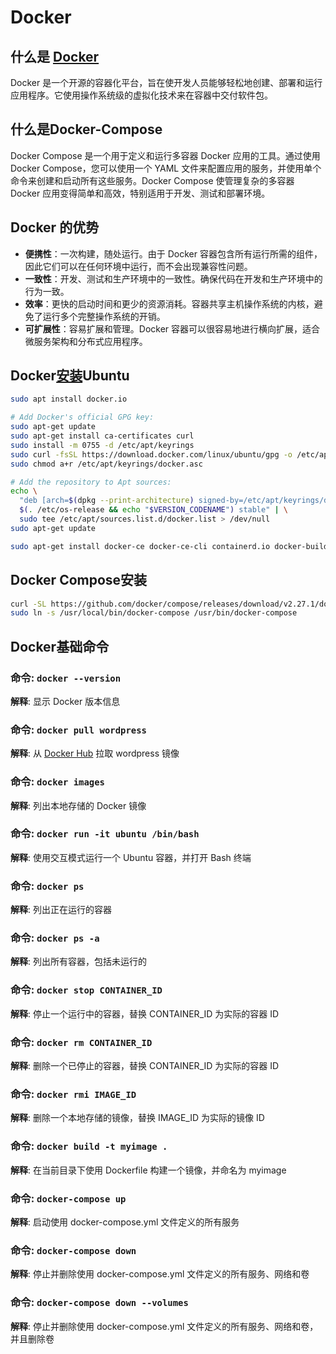 # Docker

## 什么是 [Docker](https://www.docker.com/)

Docker 是一个开源的容器化平台，旨在使开发人员能够轻松地创建、部署和运行应用程序。它使用操作系统级的虚拟化技术来在容器中交付软件包。

## 什么是Docker-Compose
Docker Compose 是一个用于定义和运行多容器 Docker 应用的工具。通过使用 Docker Compose，您可以使用一个 YAML 文件来配置应用的服务，并使用单个命令来创建和启动所有这些服务。Docker Compose 使管理复杂的多容器 Docker 应用变得简单和高效，特别适用于开发、测试和部署环境。

<DocsAD/>

## Docker 的优势

- **便携性**：一次构建，随处运行。由于 Docker 容器包含所有运行所需的组件，因此它们可以在任何环境中运行，而不会出现兼容性问题。
- **一致性**：开发、测试和生产环境中的一致性。确保代码在开发和生产环境中的行为一致。
- **效率**：更快的启动时间和更少的资源消耗。容器共享主机操作系统的内核，避免了运行多个完整操作系统的开销。
- **可扩展性**：容易扩展和管理。Docker 容器可以很容易地进行横向扩展，适合微服务架构和分布式应用程序。

## Docker[安装](https://docs.docker.com/engine/install/)Ubuntu

```sh
sudo apt install docker.io
```

```sh
# Add Docker's official GPG key:
sudo apt-get update
sudo apt-get install ca-certificates curl
sudo install -m 0755 -d /etc/apt/keyrings
sudo curl -fsSL https://download.docker.com/linux/ubuntu/gpg -o /etc/apt/keyrings/docker.asc
sudo chmod a+r /etc/apt/keyrings/docker.asc

# Add the repository to Apt sources:
echo \
  "deb [arch=$(dpkg --print-architecture) signed-by=/etc/apt/keyrings/docker.asc] https://download.docker.com/linux/ubuntu \
  $(. /etc/os-release && echo "$VERSION_CODENAME") stable" | \
  sudo tee /etc/apt/sources.list.d/docker.list > /dev/null
sudo apt-get update

sudo apt-get install docker-ce docker-ce-cli containerd.io docker-buildx-plugin docker-compose-plugin
```

## Docker Compose安装

```sh
curl -SL https://github.com/docker/compose/releases/download/v2.27.1/docker-compose-linux-x86_64 -o /usr/local/bin/docker-compose
sudo ln -s /usr/local/bin/docker-compose /usr/bin/docker-compose
```

## Docker基础命令

### 命令: `docker --version`
**解释**: 显示 Docker 版本信息

### 命令: `docker pull wordpress`
**解释**: 从 [Docker Hub](https://hub.docker.com/) 拉取 wordpress 镜像

### 命令: `docker images`
**解释**: 列出本地存储的 Docker 镜像

### 命令: `docker run -it ubuntu /bin/bash`
**解释**: 使用交互模式运行一个 Ubuntu 容器，并打开 Bash 终端

### 命令: `docker ps`
**解释**: 列出正在运行的容器

### 命令: `docker ps -a`
**解释**: 列出所有容器，包括未运行的

### 命令: `docker stop CONTAINER_ID`
**解释**: 停止一个运行中的容器，替换 CONTAINER_ID 为实际的容器 ID

### 命令: `docker rm CONTAINER_ID`
**解释**: 删除一个已停止的容器，替换 CONTAINER_ID 为实际的容器 ID

### 命令: `docker rmi IMAGE_ID`
**解释**: 删除一个本地存储的镜像，替换 IMAGE_ID 为实际的镜像 ID

### 命令: `docker build -t myimage .`
**解释**: 在当前目录下使用 Dockerfile 构建一个镜像，并命名为 myimage

### 命令: `docker-compose up`
**解释**: 启动使用 docker-compose.yml 文件定义的所有服务

### 命令: `docker-compose down`
**解释**: 停止并删除使用 docker-compose.yml 文件定义的所有服务、网络和卷

### 命令: `docker-compose down --volumes`
**解释**: 停止并删除使用 docker-compose.yml 文件定义的所有服务、网络和卷，并且删除卷